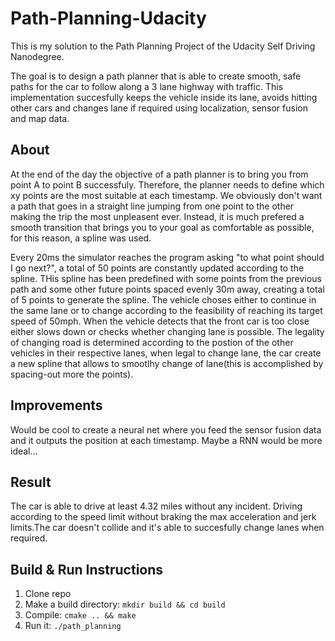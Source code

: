 # Path-Planning-Udacity
This is my solution to the Path Planning Project of the Udacity Self Driving Nanodegree.

The goal is to design a path planner that is able to create smooth, safe paths for the car to follow along a 3 lane highway with traffic. This implementation succesfully keeps the vehicle inside its lane, avoids hitting other cars and changes lane if required using localization, sensor fusion and map data.

## About
At the end of the day the objective of a path planner is to bring you from point A to point B successfuly. Therefore, the planner needs to define which xy points are the most suitable at each timestamp.
We obviously don't want a path that goes in a straight line jumping from one point to the other making the trip the most unpleasent ever. Instead, it is much prefered a smooth transition that brings you to your goal as comfortable as possible, for this reason, a spline was used. 

Every 20ms the simulator reaches the program asking "to what point should I go next?", a total of 50 points are constantly updated according to the spline. THis spline has been predefined with some points from the previous path and some other future points spaced evenly 30m away, creating a total of 5 points to generate the spline.
The vehicle choses either to continue in the same lane or to change according to the feasibility of reaching its target speed of 50mph. When the vehicle detects that the front car is too close either slows down or checks whether changing lane is possible. The legality of changing road is determined according to the postion of the other vehicles in their respective lanes, when legal to change lane, the car create a new spline that allows to smootlhy change of lane(this is accomplished by spacing-out more the points).

## Improvements
Would be cool to create a neural net where you feed the sensor fusion data and it outputs the position at each timestamp. Maybe a RNN would be more ideal...

## Result
The car is able to drive at least 4.32 miles without any incident. Driving according to the speed limit without braking the max acceleration and jerk limits.The car doesn't collide and it's able to succesfully change lanes when required.

## Build & Run Instructions
1. Clone repo
2. Make a build directory: ```mkdir build && cd build```
3. Compile: ```cmake .. && make```
4. Run it: ```./path_planning```




